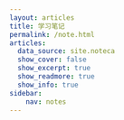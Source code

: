 ```yaml
---
layout: articles
title: 学习笔记
permalink: /note.html
articles:
  data_source: site.noteca
  show_cover: false
  show_excerpt: true
  show_readmore: true
  show_info: true
sidebar:
    nav: notes
---
```


<!-- <h1>最新笔记</h1>

<ul>
    {% for post in site.posts %}
    <li>
        <h2><a href="{{ post.url }}">{{ post.title }}</a></h2>
        {{ post.excerpt }}
    </li>
    {% endfor %}
</ul> -->

